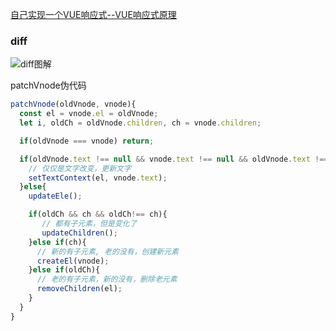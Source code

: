 [自己实现一个VUE响应式--VUE响应式原理](https://juejin.cn/post/6844904048911450126)

### diff

![diff图解](https://p3-juejin.byteimg.com/tos-cn-i-k3u1fbpfcp/9acb9b068a9b42c98815218807f3de76~tplv-k3u1fbpfcp-zoom-in-crop-mark:3024:0:0:0.awebp)

patchVnode伪代码

```js
patchVnode(oldVnode, vnode){
  const el = vnode.el = oldVnode;
  let i, oldCh = oldVnode.children, ch = vnode.children;

  if(oldVnode === vnode) return;

  if(oldVnode.text !== null && vnode.text !== null && oldVnode.text !== vnode.text){
    // 仅仅是文字改变，更新文字
    setTextContext(el, vnode.text);
  }else{
    updateEle();

    if(oldCh && ch && oldCh!== ch){
       // 都有子元素，但是变化了
       updateChildren();
    }else if(ch){
      // 新的有子元素, 老的没有，创建新元素
      createEl(vnode);
    }else if(oldCh){
      // 老的有子元素，新的没有，删除老元素
      removeChildren(el);
    }
  }
}
```
